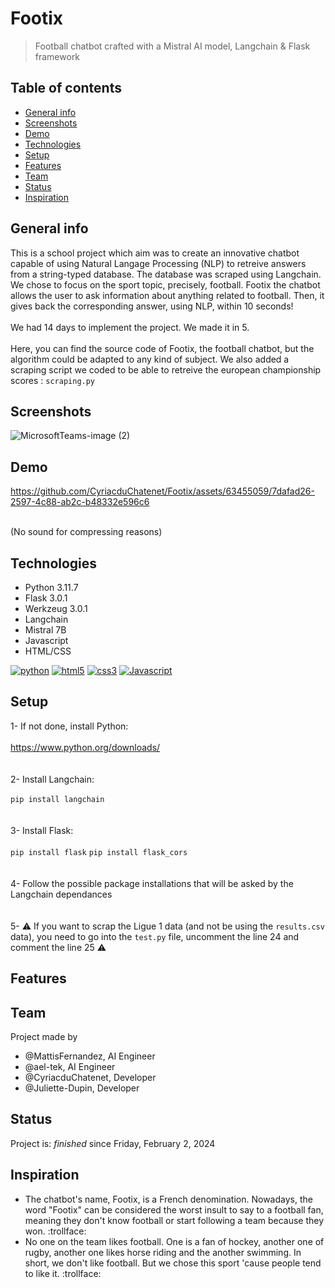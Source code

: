 # Footix
> Football chatbot crafted with a Mistral AI model, Langchain & Flask framework

## Table of contents
* [General info](#general-info)
* [Screenshots](#screenshots)
* [Demo](#demo)
* [Technologies](#technologies)
* [Setup](#setup)
* [Features](#features)
* [Team](#team)
* [Status](#status)
* [Inspiration](#inspiration)

## General info
This is a school project which aim was to create an innovative chatbot capable of using Natural Langage Processing (NLP) to retreive answers from a string-typed database. 
The database was scraped using Langchain.
<br>We chose to focus on the sport topic, precisely, football. Footix the chatbot allows the user to ask information about anything related to football. Then, it gives back the corresponding answer, using NLP, within 10 seconds!
<br><br>We had 14 days to implement the project. We made it in 5.
<br><br>Here, you can find the source code of Footix, the football chatbot, but the algorithm could be adapted to any kind of subject. We also added a scraping script we coded to be able to retreive the european championship scores : `scraping.py`

## Screenshots

![MicrosoftTeams-image (2)](https://github.com/ael-tek/Lil-Bot/assets/63455059/bdd8a999-430f-4479-a272-98ba7a1c6686)

## Demo

https://github.com/CyriacduChatenet/Footix/assets/63455059/7dafad26-2597-4c88-ab2c-b48332e596c6

<br> (No sound for compressing reasons) <br>

## Technologies
* Python 3.11.7
* Flask 3.0.1
* Werkzeug 3.0.1
* Langchain
* Mistral 7B
* Javascript
* HTML/CSS

[![python](https://img.shields.io/badge/Python-3572A5?style=for-the-badge&logo=python&logoColor=FFFFFF)](https://www.python.org/)
[![html5](https://img.shields.io/badge/HTML5-E34F26?style=for-the-badge&logo=html5&logoColor=white)](https://devdocs.io/css/)
[![css3](https://img.shields.io/badge/CSS3-1572B6?style=for-the-badge&logo=css3&logoColor=white)](https://devdocs.io/html/)
[![Javascript](https://img.shields.io/badge/JavaScript-323330?style=for-the-badge&logo=javascript&logoColor=F7DF1E)](https://www.javascript.com/)


## Setup
1- If not done, install Python:
<br><br>
https://www.python.org/downloads/
<br><br><br>
2- Install Langchain:
<br><br>
`pip install langchain`
<br><br><br>
3- Install Flask:
<br><br>
`pip install flask`
`pip install flask_cors`
<br><br><br>
4- Follow the possible package installations that will be asked by the Langchain dependances
<br><br><br>
5- ⚠️ If you want to scrap the Ligue 1 data (and not be using the `results.csv` data), you need to go into the `test.py` file, uncomment the line 24 and comment the line 25 ⚠️

## Features

## Team
Project made by 
*  @MattisFernandez, AI Engineer
*  @ael-tek, AI Engineer
*  @CyriacduChatenet, Developer
*  @Juliette-Dupin, Developer
  
## Status
Project is: _finished_ since Friday, February 2, 2024

## Inspiration
* The chatbot's name, Footix, is a French denomination. Nowadays, the word "Footix" can be considered the worst insult to say to a football fan, meaning they don't know football or start following a team because they won. :trollface:
* No one on the team likes football. One is a fan of hockey, another one of rugby, another one likes horse riding and the another swimming. In short, we don't like football. But we chose this sport 'cause people tend to like it. :trollface:
